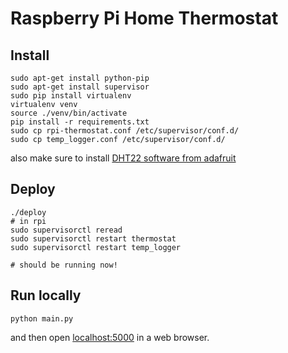 # Raspberry Pi Home Thermostat

Install
---

```
sudo apt-get install python-pip
sudo apt-get install supervisor
sudo pip install virtualenv
virtualenv venv
source ./venv/bin/activate
pip install -r requirements.txt
sudo cp rpi-thermostat.conf /etc/supervisor/conf.d/
sudo cp temp_logger.conf /etc/supervisor/conf.d/
```

also make sure to install [DHT22 software from adafruit](https://learn.adafruit.com/dht-humidity-sensing-on-raspberry-pi-with-gdocs-logging/overview)

Deploy
---
```
./deploy
# in rpi
sudo supervisorctl reread
sudo supervisorctl restart thermostat
sudo supervisorctl restart temp_logger

# should be running now!
```

Run locally
---
```
python main.py

```

and then open [localhost:5000](localhost:5000) in a web browser.


